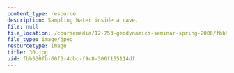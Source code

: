```yaml
---
content_type: resource
description: Sampling Water inside a cave.
file: null
file_location: /coursemedia/12-753-geodynamics-seminar-spring-2006/fbb530fb60f34dbcf9c8306f155114df_30.jpg
file_type: image/jpeg
resourcetype: Image
title: 30.jpg
uid: fbb530fb-60f3-4dbc-f9c8-306f155114df
---
```

